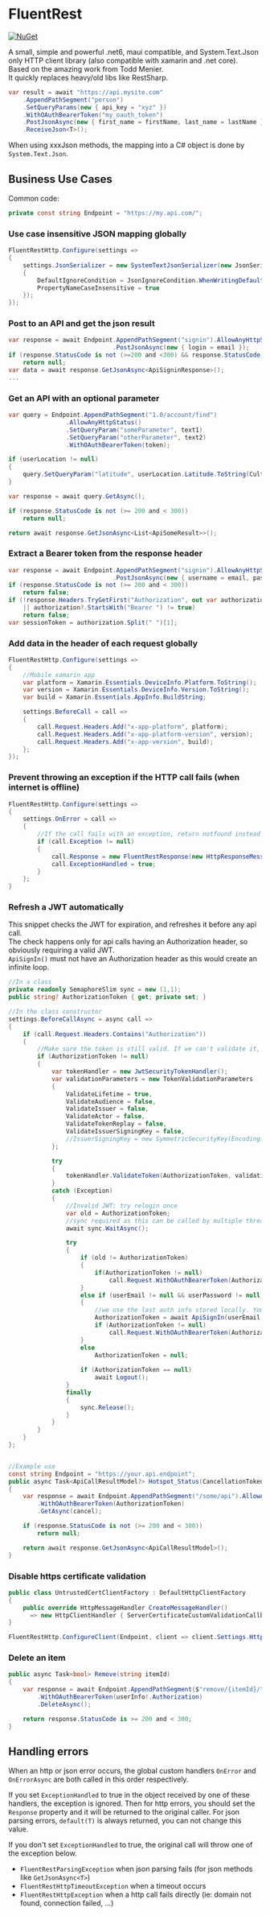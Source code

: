 # FluentRest


[![NuGet](https://img.shields.io/nuget/dt/Softlion.FluentRest?label=Get%20It%20On%20Nuget&style=for-the-badge)](https://www.nuget.org/packages/Softlion.FluentRest/)  


A small, simple and powerful .net6, maui compatible, and System.Text.Json only HTTP client library (also compatible with xamarin and .net core).  
Based on the amazing work from Todd Menier.  
It quickly replaces heavy/old libs like RestSharp.

```c#
var result = await "https://api.mysite.com"
    .AppendPathSegment("person")
    .SetQueryParams(new { api_key = "xyz" })
    .WithOAuthBearerToken("my_oauth_token")
    .PostJsonAsync(new { first_name = firstName, last_name = lastName })
    .ReceiveJson<T>();
```

When using xxxJson methods, the mapping into a C# object is done by `System.Text.Json`.

## Business Use Cases

Common code:
```c#
private const string Endpoint = "https://my.api.com/";
```

### Use case insensitive JSON mapping globally

```c#
FluentRestHttp.Configure(settings =>
{
    settings.JsonSerializer = new SystemTextJsonSerializer(new JsonSerializerOptions
    {
        DefaultIgnoreCondition = JsonIgnoreCondition.WhenWritingDefault,
        PropertyNameCaseInsensitive = true
    });
});
```

### Post to an API and get the json result

```C#
var response = await Endpoint.AppendPathSegment("signin").AllowAnyHttpStatus()
                             .PostJsonAsync(new { login = email });
if (response.StatusCode is not (>=200 and <300) && response.StatusCode != (int)HttpStatusCode.Conflict)
    return null;
var data = await response.GetJsonAsync<ApiSigninResponse>();
...
```

### Get an API with an optional parameter
```c#
var query = Endpoint.AppendPathSegment("1.0/account/find")
                .AllowAnyHttpStatus()
                .SetQueryParam("someParameter", text1)
                .SetQueryParam("otherParameter", text2)
                .WithOAuthBearerToken(token);

if (userLocation != null)
{
    query.SetQueryParam("latitude", userLocation.Latitude.ToString(CultureInfo.InvariantCulture));
}

var response = await query.GetAsync();

if (response.StatusCode is not (>= 200 and < 300))
    return null;

return await response.GetJsonAsync<List<ApiSomeResult>>();
```

### Extract a Bearer token from the response header
```c#
var response = await Endpoint.AppendPathSegment("signin").AllowAnyHttpStatus()
                             .PostJsonAsync(new { username = email, password });
if (response.StatusCode is not (>= 200 and < 300))
    return false;
if (!response.Headers.TryGetFirst("Authorization", out var authorization)
    || authorization?.StartsWith("Bearer ") != true)
    return false;
var sessionToken = authorization.Split(" ")[1];
```

### Add data in the header of each request globally
```c#
FluentRestHttp.Configure(settings =>
{
    //Mobile xamarin app
    var platform = Xamarin.Essentials.DeviceInfo.Platform.ToString();
    var version = Xamarin.Essentials.DeviceInfo.Version.ToString();
    var build = Xamarin.Essentials.AppInfo.BuildString;

    settings.BeforeCall = call =>
    {
        call.Request.Headers.Add("x-app-platform", platform);
        call.Request.Headers.Add("x-app-platform-version", version);
        call.Request.Headers.Add("x-app-version", build);
    };
});
```

### Prevent throwing an exception if the HTTP call fails (when internet is offline)
```c#
FluentRestHttp.Configure(settings =>
{
    settings.OnError = call =>
    {
        //If the call fails with an exception, return notfound instead of throwing
        if (call.Exception != null)
        {
            call.Response = new FluentRestResponse(new HttpResponseMessage(HttpStatusCode.NotFound));
            call.ExceptionHandled = true;
        }
    };
}
```

### Refresh a JWT automatically
This snippet checks the JWT for expiration, and refreshes it before any api call.  
The check happens only for api calls having an Authorization header, so obviously requiring a valid JWT.  
`ApiSignIn()` must not have an Authorization header as this would create an infinite loop.

```c#
//In a class
private readonly SemaphoreSlim sync = new (1,1);
public string? AuthorizationToken { get; private set; }

//In the class constructor
settings.BeforeCallAsync = async call =>
{
    if (call.Request.Headers.Contains("Authorization"))
    {
        //Make sure the token is still valid. If we can't validate it, disconnect and go back to login screen.
        if (AuthorizationToken != null)
        {
            var tokenHandler = new JwtSecurityTokenHandler();
            var validationParameters = new TokenValidationParameters
            {
                ValidateLifetime = true,
                ValidateAudience = false,
                ValidateIssuer = false,
                ValidateActor = false,
                ValidateTokenReplay = false,
                ValidateIssuerSigningKey = false,
                //IssuerSigningKey = new SymmetricSecurityKey(Encoding.UTF8.GetBytes(key)) // The same key as the one that generated the token
            };

            try
            {
                tokenHandler.ValidateToken(AuthorizationToken, validationParameters, out var _);
            }
            catch (Exception)
            {
                //Invalid JWT: try relogin once
                var old = AuthorizationToken;
                //sync required as this can be called by multiple threads simultaneously; and we want to refresh only once.
                await sync.WaitAsync();

                try
                {
                    if (old != AuthorizationToken)
                    {
                        if(AuthorizationToken != null)
                            call.Request.WithOAuthBearerToken(AuthorizationToken);
                    }
                    else if (userEmail != null && userPassword != null)
                    {
                        //we use the last auth info stored locally. You have to provide pour own login code, as this vary from service to service.
                        AuthorizationToken = await ApiSignIn(userEmail, userPassword);
                        if (AuthorizationToken != null)
                            call.Request.WithOAuthBearerToken(AuthorizationToken);
                    }
                    else
                        AuthorizationToken = null;
                        
                    if (AuthorizationToken == null)
                        await Logout();
                }
                finally
                {
                    sync.Release();
                }
            }
        }
    }
};


//Example use
const string Endpoint = "https://your.api.endpoint";
public async Task<ApiCallResultModel?> Hotspot_Status(CancellationToken cancel)
{
    var response = await Endpoint.AppendPathSegment("/some/api").AllowAnyHttpStatus()
        .WithOAuthBearerToken(AuthorizationToken)
        .GetAsync(cancel);

    if (response.StatusCode is not (>= 200 and < 300))
        return null;

    return await response.GetJsonAsync<ApiCallResultModel>();
}
```

### Disable https certificate validation
```c#
public class UntrustedCertClientFactory : DefaultHttpClientFactory
{
    public override HttpMessageHandler CreateMessageHandler() 
      => new HttpClientHandler { ServerCertificateCustomValidationCallback = (_, _, _, _) => true }; 
}

FluentRestHttp.ConfigureClient(Endpoint, client => client.Settings.HttpClientFactory = new UntrustedCertClientFactory());
```

### Delete an item
```c#
public async Task<bool> Remove(string itemId)
{
    var response = await Endpoint.AppendPathSegment($"remove/{itemId}/").AllowAnyHttpStatus()
        .WithOAuthBearerToken(userInfo!.Authorization)
        .DeleteAsync();

    return response.StatusCode is >= 200 and < 300;
}
```

## Handling errors

When an http or json error occurs, the global custom handlers `OnError` and `OnErrorAsync` are both called in this order respectively.

If you set `ExceptionHandled` to true in the object received by one of these handlers, the exception is ignored. Then for http errors, you should set the `Response` property and it will be returned to the original caller. For json parsing errors, `default(T)` is always returned, you can not change this value.

If you don't set `ExceptionHandled` to true, the original call will throw one of the exception below.

* `FluentRestParsingException` when json parsing fails (for json methods like `GetJsonAsync<T>`)
* `FluentRestHttpTimeoutException` when a timeout occurs
* `FluentRestHttpException` when a http call fails directly (ie: domain not found, connection failed, ...)
